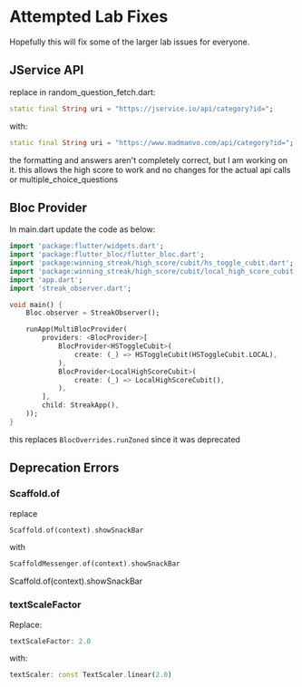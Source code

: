 # Attempted Lab Fixes

Hopefully this will fix some of the larger lab issues for everyone.

## JService API

replace in random_question_fetch.dart:

```dart
static final String uri = "https://jservice.io/api/category?id=";
```

with:

```dart
static final String uri = "https://www.madmanvo.com/api/category?id=";
```

the formatting and answers aren't completely correct, but I am working on it.
this allows the high score to work and no changes for the actual api calls or multiple_choice_questions

## Bloc Provider

In main.dart update the code as below:

```dart
import 'package:flutter/widgets.dart';
import 'package:flutter_bloc/flutter_bloc.dart';
import 'package:winning_streak/high_score/cubit/hs_toggle_cubit.dart';
import 'package:winning_streak/high_score/cubit/local_high_score_cubit.dart';
import 'app.dart';
import 'streak_observer.dart';

void main() {
	Bloc.observer = StreakObserver();

	runApp(MultiBlocProvider(
		providers: <BlocProvider>[
			BlocProvider<HSToggleCubit>(
				create: (_) => HSToggleCubit(HSToggleCubit.LOCAL),
			),
			BlocProvider<LocalHighScoreCubit>(
				create: (_) => LocalHighScoreCubit(),
			),
		],
		child: StreakApp(),
	));
}
```

this replaces `BlocOverrides.runZoned` since it was deprecated

## Deprecation Errors

### Scaffold.of

replace

```dart
Scaffold.of(context).showSnackBar
```

with

```dart
ScaffoldMessenger.of(context).showSnackBar
```

Scaffold.of(context).showSnackBar

### textScaleFactor

Replace:

```dart
textScaleFactor: 2.0
```

with:

```dart
textScaler: const TextScaler.linear(2.0)
```

